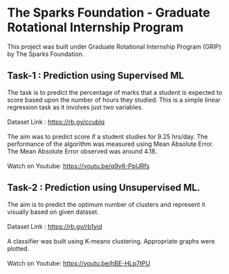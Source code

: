 #  The Sparks Foundation - Graduate Rotational Internship Program
This project was built under Graduate Rotational Internship Program (GRIP) by The Sparks Foundation.

## Task-1 : Prediction using Supervised ML
The task is to predict the percentage of marks that a student is expected to score based upon the number of hours they studied. This is a simple linear regression task as it involves just two variables.
<br><br>
Dataset Link : https://rb.gy/ccublq
<br><br>
The aim was to predict score if a student studies for 9.25 hrs/day. The performance of the algorithm was measured using Mean Absolute Error. The Mean Absolute Error observed was around 4.18.
<br><br>
Watch on Youtube: https://youtu.be/q9v6-PpURfs

## Task-2 : Prediction using Unsupervised ML.
The aim is to predict the optimum number of clusters and represent it visually based on given dataset.
<br><br>
Dataset Link : https://rb.gy/rb1yid
<br><br>
A classifier was built using K-means clustering. Appropriate graphs were plotted.
<br><br>
Watch on Youtube: https://youtu.be/hBE-HLp7tPU

